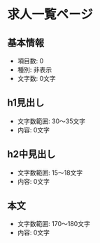 # 求人一覧ページ

## 基本情報
- 項目数: 0
- 種別: 非表示
- 文字数: 0文字

## h1見出し
- 文字数範囲: 30～35文字
- 内容: 0文字

## h2中見出し
- 文字数範囲: 15～18文字
- 内容: 0文字

## 本文
- 文字数範囲: 170～180文字
- 内容: 0文字


